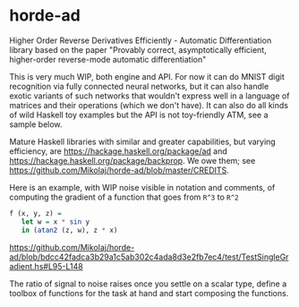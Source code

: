 # horde-ad
Higher Order Reverse Derivatives Efficiently - Automatic Differentiation library based on the paper "Provably correct, asymptotically efficient, higher-order reverse-mode automatic differentiation"

This is very much WIP, both engine and API. For now it can do MNIST digit recognition via fully connected neural networks, but it can also handle exotic variants of such networks that wouldn't express well in a language of matrices and their operations (which we don't have). It can also do all kinds of wild Haskell toy examples but the API is not toy-friendly ATM, see a sample below.

Mature Haskell libraries with similar and greater capabilities, but varying efficiency, are https://hackage.haskell.org/package/ad and https://hackage.haskell.org/package/backprop. We owe them; see https://github.com/Mikolaj/horde-ad/blob/master/CREDITS.

Here is an example, with WIP noise visible in notation and comments, of computing the gradient of a function that goes from `R^3` to `R^2`

```Haskell
f (x, y, z) =
   let w = x * sin y
   in (atan2 (z, w), z * x)
```

https://github.com/Mikolaj/horde-ad/blob/bdcc42fadca3b29a1c5ab302c4ada8d3e2fb7ec4/test/TestSingleGradient.hs#L95-L148

The ratio of signal to noise raises once you settle on a scalar type, define a toolbox of functions for the task at hand and start composing the functions.
